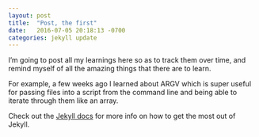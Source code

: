 ```yaml
---
layout: post
title:  "Post, the first"
date:   2016-07-05 20:18:13 -0700
categories: jekyll update
---
```


I’m going to post all my learnings here so as to track them over time, and remind myself of all the amazing things that there are to learn.

For example, a few weeks ago I learned about ARGV which is super useful for passing files into a script from the command line and being able to iterate through them like an array.

Check out the [Jekyll docs][jekyll-docs] for more info on how to get the most out of Jekyll.

[jekyll-docs]: http://jekyllrb.com/docs/home
[jekyll-gh]:   https://github.com/jekyll/jekyll
[jekyll-talk]: https://talk.jekyllrb.com/
